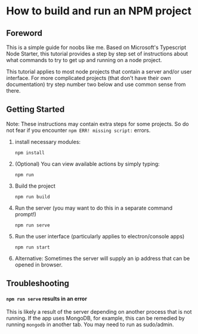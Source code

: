 # How to build and run an NPM project

## Foreword
This is a simple guide for noobs like me. Based on Microsoft's Typescript Node Starter, this tutorial provides a step by step set of instructions about what commands to try to get up and running on a node project.

This tutorial applies to most node projects that contain a server and/or user interface. For more complicated projects (that don't have their own documentation) try step number two below and use common sense from there.

## Getting Started

Note: These instructions may contain extra steps for some projects. So do not fear if you encounter `npm ERR! missing script:` errors.

1. 	install necessary modules:
	```
	npm install
	```
1. (Optional) You can view available actions by simply typing:
	```
	npm run
	```
1. Build the project
	```
	npm run build
	```
1. Run the server (you may want to do this in a separate command prompt!)
	```
	npm run serve
	```
1. Run the user interface (particularly applies to electron/console apps)
	```
	npm run start
	```
1. Alternative: Sometimes the server will supply an ip address that can be opened in browser.

## Troubleshooting

#### `npm run serve` results in an error
This is likely a result of the server depending on another process that is not running. If the app uses MongoDB, for example, this can be remedied by running `mongodb` in another tab. You may need to run as sudo/admin.
